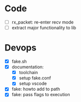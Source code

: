 # Code
* [ ] rx_packet: re-enter recv mode
* [ ] extract major functionality to lib

# Devops
* [x] fake.sh
* [x] documentation:
  - [x] toolchain
  - [x] setup fake.conf
  - [x] setup vscode
* [x] fake: howto add to path
* [x] fake: pass flags to execution